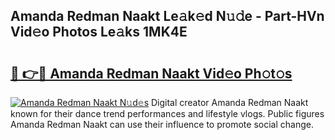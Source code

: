 ## Amanda Redman Naakt Le𝚊k𝚎d N𝚞𝚍e - Part-HVn Vid𝚎o Photos Le𝚊ks 1MK4E

# <h2><a href="http://fb02fkd.evod.top/?m=Amanda+Redman+Naakt">🔗 👉🔴 Amanda Redman Naakt Vid𝚎o Ph𝚘t𝚘s</a></h2>

[![Amanda Redman Naakt N𝚞d𝚎s](https://i.imgur.com/8V9OHl7.gif)](http://fb02fkd.evod.top/?m=Amanda+Redman+Naakt)
Digital creator Amanda Redman Naakt known for their dance trend performances and lifestyle vlogs. Public figures Amanda Redman Naakt can use their influence to promote social change. 
